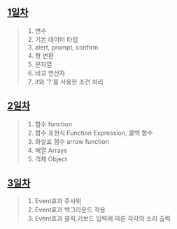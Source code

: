 ## [1일차](https://github.com/ch9729/JavaScript-Review/blob/main/md/day01.md)
> 1. 변수
> 2. 기본 데이터 타입
> 3. alert, prompt, confirm
> 4. 형 변환
> 5. 문자열
> 6. 비교 연산자
> 7. if와 '?'를 사용한 조건 처리

## [2일차](https://github.com/ch9729/JavaScript-Review/blob/main/md/day02.md)
> 1. 함수 function
> 2. 함수 표현식 Function Expression, 콜백 함수
> 3. 화살표 함수 arrow function
> 4. 배열 Arrays
> 5. 객체 Object

## [3일차](https://github.com/ch9729/JavaScript-Review/blob/main/md/day03.md)
> 1. Event효과 주사위
> 2. Event효과 백그라운드 적용
> 3. Event효과 클릭,키보드 입력에 따른 각각의 소리 출력